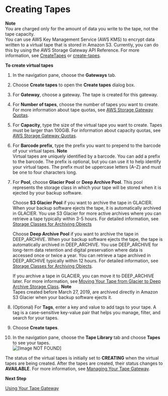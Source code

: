 # Creating Tapes<a name="GettingStartedCreateTapes"></a>

**Note**  
You are charged only for the amount of data you write to the tape, not the tape capacity\.  
You can use AWS Key Management Service \(AWS KMS\) to encrypt data written to a virtual tape that is stored in Amazon S3\. Currently, you can do this by using the AWS Storage Gateway API Reference\. For more information, see [CreateTapes](https://docs.aws.amazon.com/storagegateway/latest/APIReference/API_CreateTapes.html) or [create\-tapes](https://docs.aws.amazon.com/cli/latest/reference/storagegateway/create-tapes.html)\.

**To create virtual tapes**

1. In the navigation pane, choose the **Gateways** tab\.

1. Choose **Create tapes** to open the **Create tapes** dialog box\.

1. For **Gateway**, choose a gateway\. The tape is created for this gateway\.

1. For **Number of tapes**, choose the number of tapes you want to create\. For more information about tape quotas, see [AWS Storage Gateway Quotas](resource-gateway-limits.md)\.

1. For **Capacity**, type the size of the virtual tape you want to create\. Tapes must be larger than 100GiB\. For information about capacity quotas, see [AWS Storage Gateway Quotas](resource-gateway-limits.md)\.

1. For **Barcode prefix**, type the prefix you want to prepend to the barcode of your virtual tapes\.
**Note**  
Virtual tapes are uniquely identified by a barcode\. You can add a prefix to the barcode\. The prefix is optional, but you can use it to help identify your virtual tapes\. The prefix must be uppercase letters \(A–Z\) and must be one to four characters long\.

1. For **Pool**, choose **Glacier Pool** or **Deep Archive Pool**\. This pool represents the storage class in which your tape will be stored when it is ejected by your backup software\. 

   Choose **S3 Glacier Pool** if you want to archive the tape in GLACIER\. When your backup software ejects the tape, it is automatically archived in GLACIER\. You use S3 Glacier for more active archives where you can retrieve a tape typically within 3\-5 hours\. For detailed information, see [Storage Classes for Archiving Objects](https://docs.aws.amazon.com/AmazonS3/latest/dev/storage-class-intro.html#sc-glacier)   

   Choose **Deep Archive Pool** if you want to archive the tape in DEEP\_ARCHIVE\. When your backup software ejects the tape, the tape is automatically archived in DEEP\_ARCHIVE\. You use DEEP\_ARCHIVE for long\-term data retention and digital preservation where data is accessed once or twice a year\. You can retrieve a tape archived in DEEP\_ARCHIVE typically within 12 hours\. For detailed information, see [Storage Classes for Archiving Objects](https://docs.aws.amazon.com/AmazonS3/latest/dev/storage-class-intro.html#sc-glacier)\.

   If you archive a tape in GLACIER, you can move it to DEEP\_ARCHIVE later\. For more information, see [Moving Your Tape from Glacier to Deep Archive Storage Class](managing-gateway-vtl.md#moving-tapes-vtl)\.
**Note**  
Tapes created before March 27, 2019, are archived directly in Amazon S3 Glacier when your backup software ejects it\.

1. \(Optional\) For **Tags**, enter a key and value to add tags to your tape\. A tag is a case\-sensitive key\-value pair that helps you manage, filter, and search for your tapes\. 

1. Choose **Create tapes**\.

1. In the navigation pane, choose the **Tape Library** tab and choose **Tapes** to see your tapes\.  
![\[Image NOT FOUND\]](http://docs.aws.amazon.com/storagegateway/latest/userguide/images/created-tapes.png)

The status of the virtual tapes is initially set to **CREATING** when the virtual tapes are being created\. After the tapes are created, their status changes to **AVAILABLE**\. For more information, see [Managing Your Tape Gateway](managing-gateway-vtl.md)\.

**Next Step**

[Using Your Tape Gateway](GettingStarted-create-tape-gateway.md)